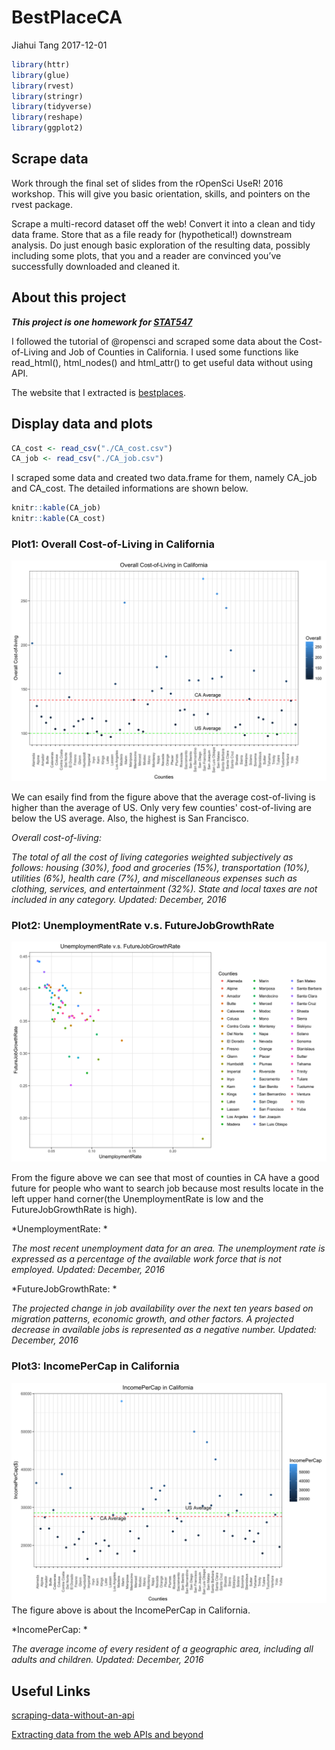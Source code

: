 BestPlaceCA
================
Jiahui Tang
2017-12-01

``` r
library(httr)
library(glue)
library(rvest)
library(stringr)
library(tidyverse)
library(reshape)
library(ggplot2)
```

Scrape data
-----------

Work through the final set of slides from the rOpenSci UseR! 2016 workshop. This will give you basic orientation, skills, and pointers on the rvest package.

Scrape a multi-record dataset off the web! Convert it into a clean and tidy data frame. Store that as a file ready for (hypothetical!) downstream analysis. Do just enough basic exploration of the resulting data, possibly including some plots, that you and a reader are convinced you’ve successfully downloaded and cleaned it.

About this project
------------------

***This project is one homework for [STAT547](http://stat545.com/index.html)***

I followed the tutorial of @ropensci and scraped some data about the Cost-of-Living and Job of Counties in California. I used some functions like read\_html(), html\_nodes() and html\_attr() to get useful data without using API.

The website that I extracted is [bestplaces](https://www.bestplaces.net).

Display data and plots
----------------------

``` r
CA_cost <- read_csv("./CA_cost.csv")
CA_job <- read_csv("./CA_job.csv")
```

I scraped some data and created two data.frame for them, namely CA\_job and CA\_cost. The detailed informations are shown below.

``` r
knitr::kable(CA_job)
knitr::kable(CA_cost)
```

### Plot1: Overall Cost-of-Living in California

![](./Overall%20Cost-of-Living%20in%20California.png)

We can esaily find from the figure above that the average cost-of-living is higher than the average of US. Only very few counties' cost-of-living are below the US average. Also, the highest is San Francisco.

*Overall cost-of-living:*

*The total of all the cost of living categories weighted subjectively as follows: housing (30%), food and groceries (15%), transportation (10%), utilities (6%), health care (7%), and miscellaneous expenses such as clothing, services, and entertainment (32%). State and local taxes are not included in any category. Updated: December, 2016*

### Plot2: UnemploymentRate v.s. FutureJobGrowthRate

![](./UnemploymentRate%20v.s.%20FutureJobGrowthRate.png)

From the figure above we can see that most of counties in CA have a good future for people who want to search job because most results locate in the left upper hand corner(the UnemploymentRate is low and the FutureJobGrowthRate is high).

*UnemploymentRate: *

*The most recent unemployment data for an area. The unemployment rate is expressed as a percentage of the available work force that is not employed. Updated: December, 2016*

*FutureJobGrowthRate: *

*The projected change in job availability over the next ten years based on migration patterns, economic growth, and other factors. A projected decrease in available jobs is represented as a negative number. Updated: December, 2016*

### Plot3: IncomePerCap in California

![](./IncomePerCap%20in%20California.png) The figure above is about the IncomePerCap in California.

*IncomePerCap: *

*The average income of every resident of a geographic area, including all adults and children. Updated: December, 2016*

Useful Links
------------

[scraping-data-without-an-api](https://github.com/ropensci/user2016-tutorial/blob/master/03-scraping-data-without-an-api.pdf)

[Extracting data from the web APIs and beyond](https://github.com/ropensci/user2016-tutorial)
